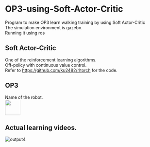 # OP3-using-Soft-Actor-Critic
Program to make OP3 learn walking training by using Soft Actor-Critic  
The simulation environment is gazebo.  
Running it using ros  

## Soft Actor-Critic
One of the reinforcement learning algorithms.  
Off-policy with continuous value control.  
Refer to https://github.com/ku2482/rltorch for the code.  

## OP3
Name of the robot.  
<img src="https://user-images.githubusercontent.com/59335458/138269207-a2fbec91-5f7e-43b7-b381-06837a8e6acf.jpg" width="50">


## Actual learning videos.
![output4](https://user-images.githubusercontent.com/59335458/138269118-4ef403a3-fe0c-4c42-8a8b-72417af3000a.gif)
